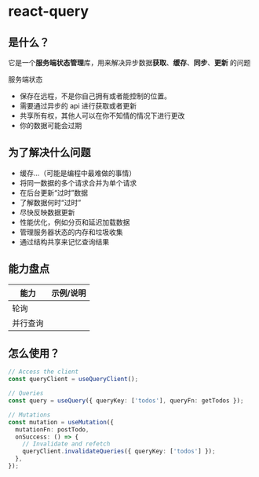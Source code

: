 # react-query

## 是什么？

它是一个**服务端状态管理**库，用来解决异步数据**获取**、**缓存**、**同步**、**更新** 的问题

服务端状态

- 保存在远程，不是你自己拥有或者能控制的位置。
- 需要通过异步的 api 进行获取或者更新
- 共享所有权，其他人可以在你不知情的情况下进行更改
- 你的数据可能会过期

## 为了解决什么问题

- 缓存...（可能是编程中最难做的事情）
- 将同一数据的多个请求合并为单个请求
- 在后台更新“过时”数据
- 了解数据何时“过时”
- 尽快反映数据更新
- 性能优化，例如分页和延迟加载数据
- 管理服务器状态的内存和垃圾收集
- 通过结构共享来记忆查询结果

## 能力盘点

| 能力     | 示例/说明 |
| -------- | --------- |
| 轮询     |           |
| 并行查询 |           |

## 怎么使用？

```typescript
// Access the client
const queryClient = useQueryClient();

// Queries
const query = useQuery({ queryKey: ['todos'], queryFn: getTodos });

// Mutations
const mutation = useMutation({
  mutationFn: postTodo,
  onSuccess: () => {
    // Invalidate and refetch
    queryClient.invalidateQueries({ queryKey: ['todos'] });
  },
});
```
